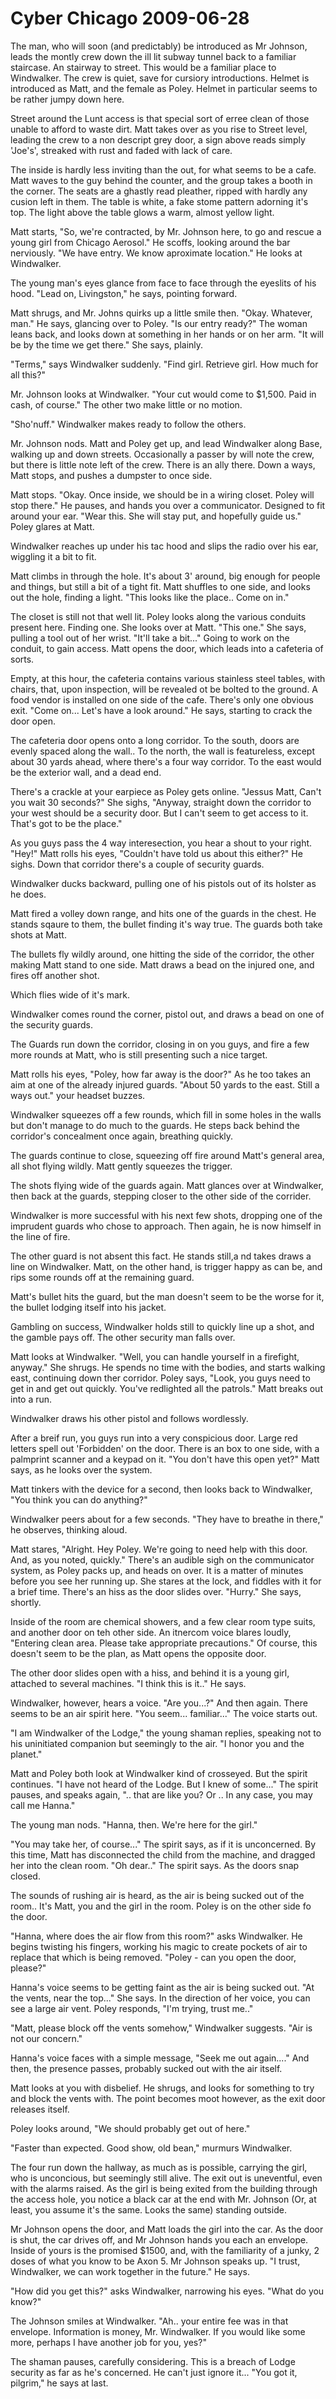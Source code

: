 <!-- TITLE: Cyber Chicago 2009-06-28 -->
<!-- SUBTITLE: A game log for Cyber Chicago -->

# Cyber Chicago 2009-06-28

The man, who will soon (and predictably) be introduced as Mr Johnson, leads the montly crew down the ill lit subway tunnel back to a familiar staircase. An stairway to street. This would be a familiar place to Windwalker. The crew is quiet, save for cursiory introductions. Helmet is introduced as Matt, and the female as Poley. Helmet in particular seems to be rather jumpy down here.

Street around the Lunt access is that special sort of erree clean of those unable to afford to waste dirt. Matt takes over as you rise to Street level, leading the crew to a non descript grey door, a sign above reads simply 'Joe's', streaked with rust and faded with lack of care.

The inside is hardly less inviting than the out, for what seems to be a cafe. Matt waves to the guy behind the counter, and the group takes a booth in the corner. The seats are a ghastly read pleather, ripped with hardly any cusion left in them. The table is white, a fake stome pattern adorning it's top. The light above the table glows a warm, almost yellow light.

Matt starts, "So, we're contracted, by Mr. Johnson here, to go and rescue a young girl from Chicago Aerosol." He scoffs, looking around the bar nerviously. "We have entry. We know aproximate location." He looks at Windwalker.

The young man's eyes glance from face to face through the eyeslits of his hood. "Lead on, Livingston," he says, pointing forward.

Matt shrugs, and Mr. Johns quirks up a little smile then. "Okay. Whatever, man." He says, glancing over to Poley. "Is our entry ready?" The woman leans back, and looks down at something in her hands or on her arm. "It will be by the time we get there." She says, plainly.

"Terms," says Windwalker suddenly. "Find girl. Retrieve girl. How much for all this?"

Mr. Johnson looks at Windwalker. "Your cut would come to $1,500. Paid in cash, of course." The other two make little or no motion.

"Sho'nuff." Windwalker makes ready to follow the others.

Mr. Johnson nods. Matt and Poley get up, and lead Windwalker along Base, walking up and down streets. Occasionally a passer by will note the crew, but there is little note left of the crew. There is an ally there. Down a ways, Matt stops, and pushes a dumpster to once side.

Matt stops. "Okay. Once inside, we should be in a wiring closet. Poley will stop there." He pauses, and hands you over a communicator. Designed to fit around your ear. "Wear this. She will stay put, and hopefully guide us." Poley glares at Matt.

Windwalker reaches up under his tac hood and slips the radio over his ear, wiggling it a bit to fit.

Matt climbs in through the hole. It's about 3' around, big enough for people and things, but still a bit of a tight fit. Matt shuffles to one side, and looks out the hole, finding a light. "This looks like the place.. Come on in."

The closet is still not that well lit. Poley looks along the various conduits present here. Finding one. She looks over at Matt. "This one." She says, pulling a tool out of her wrist. "It'll take a bit..." Going to work on the conduit, to gain access. Matt opens the door, which leads into a cafeteria of sorts.

Empty, at this hour, the cafeteria contains various stainless steel tables, with chairs, that, upon inspection, will be revealed ot be bolted to the ground. A food vendor is installed on one side of the cafe. There's only one obvious exit. "Come on... Let's have a look around." He says, starting to crack the door open.

The cafeteria door opens onto a long corridor. To the south, doors are evenly spaced along the wall.. To the north, the wall is featureless, except about 30 yards ahead, where there's a four way corridor. To the east would be the exterior wall, and a dead end.

There's a crackle at your earpiece as Poley gets online. "Jessus Matt, Can't you wait 30 seconds?" She sighs, "Anyway, straight down the corridor to your west should be a security door. But I can't seem to get access to it. That's got to be the place."

As you guys pass the 4 way interesection, you hear a shout to your right. "Hey!" Matt rolls his eyes, "Couldn't have told us about this either?" He sighs. Down that corridor there's a couple of security guards.

Windwalker ducks backward, pulling one of his pistols out of its holster as he does.

Matt fired a volley down range, and hits one of the guards in the chest. He stands sqaure to them, the bullet finding it's way true. The guards both take shots at Matt.

The bullets fly wildly around, one hitting the side of the corridor, the other making Matt stand to one side. Matt draws a bead on the injured one, and fires off another shot.

Which flies wide of it's mark.

Windwalker comes round the corner, pistol out, and draws a bead on one of the security guards.

The Guards run down the corridor, closing in on you guys, and fire a few more rounds at Matt, who is still presenting such a nice target.

Matt rolls his eyes, "Poley, how far away is the door?" As he too takes an aim at one of the already injured guards. "About 50 yards to the east. Still a ways out." your headset buzzes.

Windwalker squeezes off a few rounds, which fill in some holes in the walls but don't manage to do much to the guards. He steps back behind the corridor's concealment once again, breathing quickly.

The guards continue to close, squeezing off fire around Matt's general area, all shot flying wildly. Matt gently squeezes the trigger.

The shots flying wide of the guards again. Matt glances over at Windwalker, then back at the guards, stepping closer to the other side of the corrider.

Windwalker is more successful with his next few shots, dropping one of the imprudent guards who chose to approach. Then again, he is now himself in the line of fire.

The other guard is not absent this fact. He stands still,a nd takes draws a line on Windwalker. Matt, on the other hand, is trigger happy as can be, and rips some rounds off at the remaining guard.

Matt's bullet hits the guard, but the man doesn't seem to be the worse for it, the bullet lodging itself into his jacket.

Gambling on success, Windwalker holds still to quickly line up a shot, and the gamble pays off. The other security man falls over.

Matt looks at Windwalker. "Well, you can handle yourself in a firefight, anyway." She shrugs. He spends no time with the bodies, and starts walking east, continuing down ther corridor. Poley says, "Look, you guys need to get in and get out quickly. You've redlighted all the patrols." Matt breaks out into a run.

Windwalker draws his other pistol and follows wordlessly.

After a breif run, you guys run into a very conspicious door. Large red letters spell out 'Forbidden' on the door. There is an box to one side, with a palmprint scanner and a keypad on it. "You don't have this open yet?" Matt says, as he looks over the system.

Matt tinkers with the device for a second, then looks back to Windwalker, "You think you can do anything?"

Windwalker peers about for a few seconds. "They have to breathe in there," he observes, thinking aloud.

Matt stares, "Alright. Hey Poley. We're going to need help with this door. And, as you noted, quickly." There's an audible sigh on the communicator system, as Poley packs up, and heads on over. It is a matter of minutes before you see her running up. She stares at the lock, and fiddles with it for a brief time. There's an hiss as the door slides over. "Hurry." She says, shortly.

Inside of the room are chemical showers, and a few clear room type suits, and another door on teh other side. An itnercom voice blares loudly, "Entering clean area. Please take appropriate precautions." Of course, this doesn't seem to be the plan, as Matt opens the opposite door.

The other door slides open with a hiss, and behind it is a young girl, attached to several machines. "I think this is it.." He says.

Windwalker, however, hears a voice. "Are you...?" And then again. There seems to be an air spirit here. "You seem... familiar..." The voice starts out.

"I am Windwalker of the Lodge," the young shaman replies, speaking not to his uninitiated companion but seemingly to the air. "I honor you and the planet."

Matt and Poley both look at Windwalker kind of crosseyed. But the spirit continues. "I have not heard of the Lodge. But I knew of some..." The spirit pauses, and speaks again, ".. that are like you? Or .. In any case, you may call me Hanna."

The young man nods. "Hanna, then. We're here for the girl."

"You may take her, of course..." The spirit says, as if it is unconcerned. By this time, Matt has disconnected the child from the machine, and dragged her into the clean room. "Oh dear.." The spirit says. As the doors snap closed.

The sounds of rushing air is heard, as the air is being sucked out of the room.. It's Matt, you and the girl in the room. Poley is on the other side fo the door.

"Hanna, where does the air flow from this room?" asks Windwalker. He begins twisting his fingers, working his magic to create pockets of air to replace that which is being removed. "Poley - can you open the door, please?"

Hanna's voice seems to be getting faint as the air is being sucked out. "At the vents, near the top..." She says. In the direction of her voice, you can see a large air vent. Poley responds, "I'm trying, trust me.."

"Matt, please block off the vents somehow," Windwalker suggests. "Air is not our concern."

Hanna's voice faces with a simple message, "Seek me out again...." And then, the presence passes, probably sucked out with the air itself.

Matt looks at you with disbelief. He shrugs, and looks for something to try and block the vents with. The point becomes moot however, as the exit door releases itself.

Poley looks around, "We should probably get out of here."

"Faster than expected. Good show, old bean," murmurs Windwalker.

The four run down the hallway, as much as is possible, carrying the girl, who is unconcious, but seemingly still alive. The exit out is uneventful, even with the alarms raised. As the girl is being exited from the building through the access hole, you notice a black car at the end with Mr. Johnson (Or, at least, you assume it's the same. Looks the same) standing outside.

Mr Johnson opens the door, and Matt loads the girl into the car. As the door is shut, the car drives off, and Mr Johnson hands you each an envelope. Inside of yours is the promised $1500, and, with the familiarity of a junky, 2 doses of what you know to be Axon 5. Mr Johnson speaks up. "I trust, Windwalker, we can work together in the future." He says.

"How did you get this?" asks Windwalker, narrowing his eyes. "What do you know?"

The Johnson smiles at Windwalker. "Ah.. your entire fee was in that envelope. Information is money, Mr. Windwalker. If you would like some more, perhaps I have another job for you, yes?"

The shaman pauses, carefully considering. This is a breach of Lodge security as far as he's concerned. He can't just ignore it... "You got it, pilgrim," he says at last.